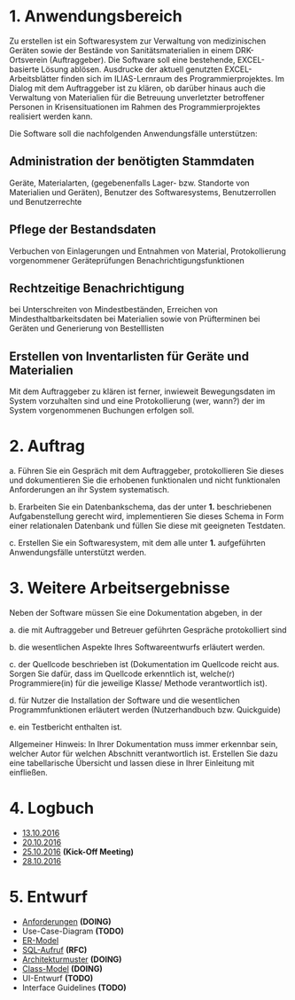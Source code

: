 # 1. Anwendungsbereich

Zu erstellen ist ein Softwaresystem zur Verwaltung von medizinischen Geräten sowie der Bestände von Sanitätsmaterialien in einem DRK-Ortsverein (Auftraggeber). Die Software soll eine bestehende, EXCEL-basierte Lösung ablösen. Ausdrucke der aktuell genutzten EXCEL-Arbeitsblätter finden sich im ILIAS-Lernraum des Programmierprojektes. Im Dialog mit dem Auftraggeber ist zu klären, ob darüber hinaus auch die Verwaltung von Materialien für die Betreuung unverletzter betroffener Personen in Krisensituationen im Rahmen des Programmierprojektes realisiert werden kann.

Die Software soll die nachfolgenden Anwendungsfälle unterstützen:

## Administration der benötigten Stammdaten

Geräte, Materialarten, (gegebenenfalls Lager- bzw. Standorte von Materialien und Geräten), Benutzer des Softwaresystems, Benutzerrollen und Benutzerrechte

## Pflege der Bestandsdaten

Verbuchen von Einlagerungen und Entnahmen von Material, Protokollierung vorgenommener Geräteprüfungen
Benachrichtigungsfunktionen

## Rechtzeitige Benachrichtigung

bei Unterschreiten von Mindestbeständen, Erreichen von Mindesthaltbarkeitsdaten bei Materialien sowie von Prüfterminen bei Geräten und Generierung von Bestelllisten

## Erstellen von Inventarlisten für Geräte und Materialien

Mit dem Auftraggeber zu klären ist ferner, inwieweit Bewegungsdaten im System vorzuhalten sind und eine Protokollierung (wer, wann?) der im System vorgenommenen Buchungen erfolgen soll.


# 2. Auftrag

a. Führen Sie ein Gespräch mit dem Auftraggeber, protokollieren Sie dieses und dokumentieren Sie die erhobenen funktionalen und nicht funktionalen Anforderungen an ihr System systematisch.

b. Erarbeiten Sie ein Datenbankschema, das der unter **1.** beschriebenen Aufgabenstellung gerecht wird, implementieren Sie dieses Schema in Form einer relationalen Datenbank und füllen Sie diese mit geeigneten Testdaten.

c. Erstellen Sie ein Softwaresystem, mit dem alle unter **1.** aufgeführten Anwendungsfälle unterstützt werden.


# 3. Weitere Arbeitsergebnisse

Neben der Software müssen Sie eine Dokumentation abgeben, in der

a. die mit Auftraggeber und Betreuer geführten Gespräche protokolliert sind

b. die wesentlichen Aspekte Ihres Softwareentwurfs erläutert werden.

c. der Quellcode beschrieben ist (Dokumentation im Quellcode reicht aus. Sorgen Sie dafür, dass im Quellcode erkenntlich ist, welche(r) Programmiere(in) für die jeweilige Klasse/ Methode verantwortlich ist).

d. für Nutzer die Installation der Software und die wesentlichen Programmfunktionen erläutert werden (Nutzerhandbuch bzw. Quickguide)

e. ein Testbericht enthalten ist.

Allgemeiner Hinweis: In Ihrer Dokumentation muss immer erkennbar sein, welcher Autor für welchen Abschnitt verantwortlich ist. Erstellen Sie dazu eine tabellarische Übersicht und lassen diese in Ihrer Einleitung mit einfließen.


# 4. Logbuch

- [13.10.2016](./logbook/01-meeting-13-10-2016.md)
- [20.10.2016](./logbook/02-meeting-20-10-2016.md)
- [25.10.2016](./logbook/03-meeting-25-10-2016.md) **(Kick-Off Meeting)**
- [28.10.2016](./logbook/04-meeting-28-10-2016.md)

# 5. Entwurf

- [Anforderungen](./modellierung/requirements.md) **(DOING)**
- Use-Case-Diagram **(TODO)**
- [ER-Model](./modellierung/ER/ER-Model.svg)
- [SQL-Aufruf](./modellierung/sql.md) **(RFC)**
- [Architekturmuster](./modellierung/CLASS/architecture.md) **(DOING)**
- [Class-Model](./modellierung/CLASS/Class-Model.svg) **(DOING)**
- UI-Entwurf **(TODO)**
- Interface Guidelines **(TODO)**
